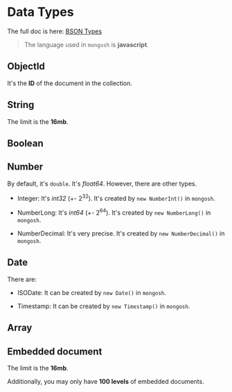 # Data Types

The full doc is here: [BSON Types](https://docs.mongodb.com/manual/reference/bson-types/)

> The language used in `mongosh` is **javascript**.

## ObjectId

It's the **ID** of the document in the collection.

## String

The limit is the **16mb**.

## Boolean

## Number

By default, it's `double`. It's _float64_. However, there are other types.

- Integer: It's _int32_ (+- 2<sup>32</sup>). It's created by `new NumberInt()` in `mongosh`.

- NumberLong: It's _int64_ (+- 2<sup>64</sup>). It's created by `new NumberLong()` in `mongosh`.

- NumberDecimal: It's very precise. It's created by `new NumberDecimal()` in `mongosh`.

## Date

There are:

- ISODate: It can be created by `new Date()` in `mongosh`.

- Timestamp: It can be created by `new Timestamp()` in `mongosh`.

## Array

## Embedded document

The limit is the **16mb**.


Additionally, you may only have **100 levels** of embedded documents.